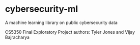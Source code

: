 # cybersecurity-ml
A machine learning library on public cybersecurity data

CS5350 Final Exploratory Project
authors: Tyler Jones and Vijay Bajracharya
